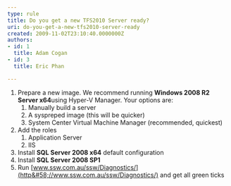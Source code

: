 ```yaml
---
type: rule
title: Do you get a new TFS2010 Server ready?
uri: do-you-get-a-new-tfs2010-server-ready
created: 2009-11-02T23:10:40.0000000Z
authors:
- id: 1
  title: Adam Cogan
- id: 3
  title: Eric Phan

---
```


1. Prepare a new image. We recommend running  **Windows 2008 R2 Server x64**using Hyper-V Manager. Your options are:
    1. Manually build a server
    2. A syspreped image (this will be quicker)
    3. System Center Virtual Machine Manager (recommended, quickest)
2. Add the roles
    1. Application Server
    2. IIS
3. Install  **SQL Server 2008 x64**  default configuration
4. Install  **SQL Server 2008 SP1**
5. Run [www.ssw.com.au/ssw/Diagnostics/](http&#58;//www.ssw.com.au/ssw/Diagnostics/) and get all green ticks
